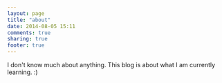 ```yaml
---
layout: page
title: "about"
date: 2014-08-05 15:11
comments: true
sharing: true
footer: true
---
```


I don't know much about anything. This blog is about what I am currently learning. :)
